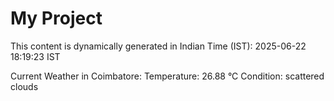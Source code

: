 # My Project

This content is dynamically generated in Indian Time (IST): 2025-06-22 18:19:23 IST


Current Weather in Coimbatore:
Temperature: 26.88 °C
Condition: scattered clouds
